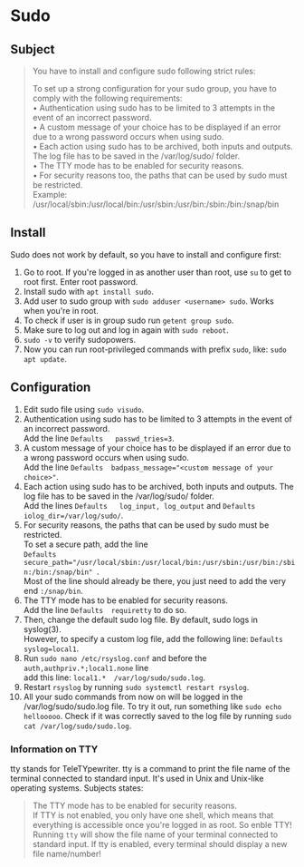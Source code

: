# Sudo

## Subject
> You have to install and configure sudo following strict rules:
> 
> To set up a strong configuration for your sudo group, you have to comply with the following requirements:  
> • Authentication using sudo has to be limited to 3 attempts in the event of an incorrect password.  
> • A custom message of your choice has to be displayed if an error due to a wrong password occurs when using sudo.  
> • Each action using sudo has to be archived, both inputs and outputs. The log file has to be saved in the /var/log/sudo/ folder.  
> • The TTY mode has to be enabled for security reasons.  
> • For security reasons too, the paths that can be used by sudo must be restricted.  
> Example:  
> /usr/local/sbin:/usr/local/bin:/usr/sbin:/usr/bin:/sbin:/bin:/snap/bin

## Install
Sudo does not work by default, so you have to install and configure first:  
1. Go to root. If you're logged in as another user than root, use `su` to get to root first. Enter root password.  
2. Install sudo with `apt install sudo`.  
3. Add user to sudo group with `sudo adduser <username> sudo`. Works when you're in root.  
4. To check if user is in group sudo run `getent group sudo`.  
5. Make sure to log out and log in again with `sudo reboot`.  
6. `sudo -v` to verify sudopowers.  
7. Now you can run root-privileged commands with prefix `sudo`, like: `sudo apt update`.  


## Configuration
1. Edit sudo file using `sudo visudo`.  
2. Authentication using sudo has to be limited to 3 attempts in the event of an incorrect password.  
Add the line `Defaults   passwd_tries=3`.  
3. A custom message of your choice has to be displayed if an error due to a wrong password occurs when using sudo.  
Add the line `Defaults  badpass_message="<custom message of your choice>"`.  
4. Each action using sudo has to be archived, both inputs and outputs. The log file has to be saved in the /var/log/sudo/ folder.  
Add the lines `Defaults   log_input, log_output` and `Defaults   iolog_dir=/var/log/sudo/`.  
5. For security reasons, the paths that can be used by sudo must be restricted.  
To set a secure path, add the line   
`Defaults secure_path="/usr/local/sbin:/usr/local/bin:/usr/sbin:/usr/bin:/sbin:/bin:/snap/bin" `.  
Most of the line should already be there, you just need to add the very end `:/snap/bin`.  
6. The TTY mode has to be enabled for security reasons.  
Add the line `Defaults  requiretty` to do so.  
7. Then, change the default sudo log file. By default, sudo logs in syslog(3).  
However, to specify a custom log file, add the following line: `Defaults  syslog=local1`.  
8. Run `sudo nano /etc/rsyslog.conf` and before the `auth,authpriv.*;local1.none` line  
add this line: `local1.*  /var/log/sudo/sudo.log`.  
9. Restart `rsyslog` by running `sudo systemctl restart rsyslog`.  
10. All your sudo commands from now on will be logged in the /var/log/sudo/sudo.log file. To try it out, run something like `sudo echo hellooooo`. Check if it was correctly saved to the log file by running `sudo cat /var/log/sudo/sudo.log`.  

### Information on TTY
tty stands for TeleTYpewriter. tty is a command to print the file name of the terminal connected to standard input. It's used in Unix and Unix-like operating systems.
Subjects states:  
> The TTY mode has to be enabled for security reasons.  
If TTY is not enabled, you only have one shell, which means that everything is accessible once you're logged in as root. So enble TTY!  
Running `tty` will show the file name of your terminal connected to standard input. If tty is enabled, every terminal should display a new file name/number!